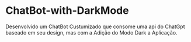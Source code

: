 # ChatBot-with-DarkMode
Desenvolvido um ChatBot Custumizado que consome uma api do ChatGpt baseado em seu design, mas com a Adição do Modo Dark a Aplicação.

